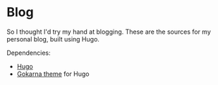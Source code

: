 # Blog
So I thought I'd try my hand at blogging. These are the sources for my personal
blog, built using Hugo.

Dependencies:
* [Hugo](https://gohugo.io/)
* [Gokarna theme](https://github.com/526avijitgupta/gokarna) for Hugo
